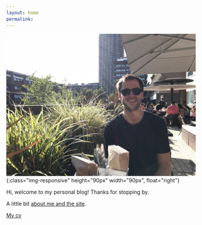 ```yaml
---
layout: home
permalink:
---
```

![a nice pic of me](/assets/IMG-20180805-WA0012.jpg){:class="img-responsive" height="90px" width="90px", float="right"}

Hi, welcome to my personal blog! Thanks for stopping by.

A little bit [about me and the site](about/).

[My cv](/assets/current_cv.pfg)
